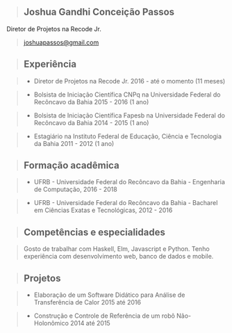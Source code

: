 

> ## Joshua Gandhi Conceição Passos
Diretor de Projetos na Recode Jr.

> [joshuapassos@gmail.com](malito:joshuapassos@gmail.com)

>## Experiência

> - Diretor de Projetos na Recode Jr. 2016 - até o momento (11 meses)

> - Bolsista de Iniciação Científica CNPq na Universidade Federal do Recôncavo da Bahia 2015 - 2016 (1 ano)

> - Bolsista de Iniciação Científica Fapesb na Universidade Federal do Recôncavo da Bahia 2014 - 2015 (1 ano)

> - Estagiário na Instituto Federal de Educação, Ciência e Tecnologia da Bahia 2011 - 2012 (1 ano)

> ## Formação acadêmica

> - UFRB - Universidade Federal do Recôncavo da Bahia - Engenharia de Computação, 2016 - 2018

> - UFRB - Universidade Federal do Recôncavo da Bahia - Bacharel em Ciências Exatas e Tecnológicas, 2012 - 2016

> ## Competências e especialidades

> Gosto de trabalhar com Haskell, Elm, Javascript e Python. Tenho experiência com desenvolvimento web, banco de dados e mobile.

> ## Projetos

> - Elaboração de um Software Didático para Análise de Transferência de Calor 2015 até 2016


> - Construção e Controle de Referência de um robô Não-Holonômico  2014 até 2015
